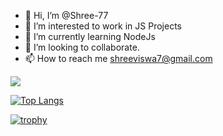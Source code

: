 - 👋 Hi, I’m @Shree-77
- 👀 I’m interested to work in JS Projects
- 🌱 I’m currently learning NodeJs
- 💞️ I’m looking to collaborate.
- 📫 How to reach me shreeviswa7@gmail.com


<picture>
  <source
    srcset="https://github-readme-stats.vercel.app/api?username=Shree-77&show_icons=true&title_color=ff69b4&text_color=ffb447&icon_color=50e3c2&border_color=4a90e2&bg_color=2d3748&hide_border=false&theme=default&cache_seconds=1800&locale=en&border_radius=12"
    media="(prefers-color-scheme: dark)"
  />
  <source
    srcset="https://github-readme-stats.vercel.app/api?username=Shree-77&show_icons=true&title_color=ff69b4&text_color=333&icon_color=50e3c2&border_color=4a90e2&bg_color=fff&hide_border=false&theme=default&cache_seconds=1800&locale=en&border_radius=12"
    media="(prefers-color-scheme: light), (prefers-color-scheme: no-preference)"
  />
  <img src="https://github-readme-stats.vercel.app/api?username=Shree-77&show_icons=true&title_color=ff69b4&text_color=333&icon_color=50e3c2&border_color=4a90e2&bg_color=fff&hide_border=false&theme=default&cache_seconds=1800&locale=en&border_radius=12" />
</picture>


[![Top Langs](https://github-readme-stats.vercel.app/api/top-langs/?username=Shree-77&layout=compact)](https://github.com/Shree-77/Shree-77)

[![trophy](https://github-profile-trophy.vercel.app/?username=Shree-77&theme=monokai&row=2&column=3)](https://github.com/Shree-77/Shree-77)


<!---
Shree-77/Shree-77 is a ✨ special ✨ repository because its `README.md` (this file) appears on your GitHub profile.
You can click the Preview link to take a look at your changes.
--->
